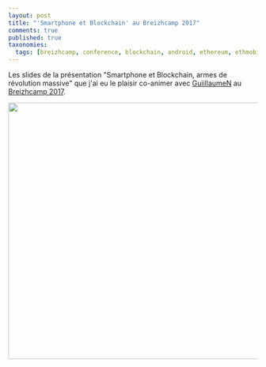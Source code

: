 ```yaml
---
layout: post
title: "'Smartphone et Blockchain' au Breizhcamp 2017"
comments: true
published: true
taxonomies: 
  tags: [breizhcamp, conference, blockchain, android, ethereum, ethmobile, speaker]
---
```


Les slides de la présentation "Smartphone et Blockchain, armes de révolution massive" que j'ai eu le plaisir co-animer avec [GuiillaumeN](https://twitter.com/guiillaumeN) au [Breizhcamp 2017](http://www.breizhcamp.org/).

[<img src="/images/prez-smartphone-blockchain/cover.png" width="690" height="519">](https://the-blockchain-machine.github.io/breizhcamp2017_revolution-blockchain-mobile-android/)
